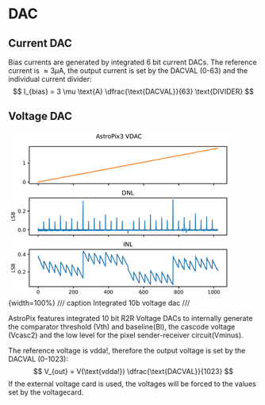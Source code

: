 # DAC

## Current DAC

Bias currents are generated by integrated 6 bit current DACs.
The reference current is $\approx 3 \mu$A, the output current is set by the DACVAL (0-63) and the individual current divider:
$$
I_{bias} = 3 \mu \text{A} \dfrac{\text{DACVAL}}{63} \text{DIVIDER}
$$

## Voltage DAC

![Image title](./images/vdac.png){width=100%}
/// caption
Integrated 10b voltage dac
///

AstroPix features integrated 10 bit R2R Voltage DACs to internally generate the comparator threshold (Vth) and baseline(Bl), the cascode voltage (Vcasc2) and the low level for the pixel sender-receiver circuit(Vminus).

The reference voltage is vdda!, therefore the output voltage is set by the DACVAL (0-1023):
$$
V_{out} = V(\text{vdda!}) \dfrac{\text{DACVAL}}{1023}
$$
If the external voltage card is used, the voltages will be forced to the values set by the voltagecard.
